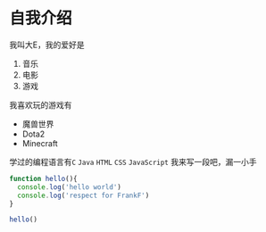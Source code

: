 # 自我介绍

我叫大E，我的爱好是

1. 音乐  
2. 电影  
3. 游戏  

我喜欢玩的游戏有
* 魔兽世界  
* Dota2  
* Minecraft  

学过的编程语言有`C` `Java` `HTML` `CSS` `JavaScript`
我来写一段吧，漏一小手
````javascript
function hello(){
  console.log('hello world')
  console.log('respect for FrankF')
}

hello()
````
